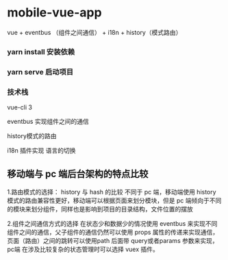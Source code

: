 # mobile-vue-app
vue + eventbus （组件之间通信） + i18n  + history（模式路由）


### yarn  install 安装依赖
          
### yarn  serve  启动项目

### 技术栈
vue-cli 3

eventbus 实现组件之间的通信

history模式的路由 

i18n 插件实现 语言的切换


## 移动端与 pc 端后台架构的特点比较

1.路由模式的选择： history  与 hash 的比较
  不同于 pc 端，移动端使用 history 模式的路由兼容性更好，移动端可以根据页面来划分模块，但是 pc 端倾向于不同的模块来划分组件，同样也是影响到项目的目录结构，文件位置的摆放
  
2.组件之间通信方式的选择
   在状态少和数据少的情况使用 eventbus 来实现不同组件之间的通信，父子组件的通信仍然可以使用 props 属性的传递来实现通信，页面（路由）之间的跳转可以使用path 后面带 query或者params 参数来实现， pc端 在涉及比较复杂的状态管理时可以选择 vuex 插件。
 


